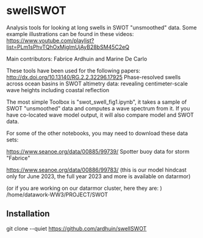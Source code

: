 # swellSWOT
Analysis tools for looking at long swells in SWOT "unsmoothed" data. Some example illustrations can be found in these videos: 
https://www.youtube.com/playlist?list=PLm1sPhvTQhOxMjglmUjAyB28bSM45C2eQ 

Main contributors: 
Fabrice Ardhuin and Marine De Carlo

These tools have been used for the following papers: 
http://dx.doi.org/10.13140/RG.2.2.32296.17925   Phase-resolved swells across ocean basins in SWOT altimetry data: revealing centimeter-scale wave heights including coastal reflection

The most simple Toolbox is "swot_swell_fig1.ipynb", it takes a sample of SWOT "unsmoothed" data and computes a wave spectrum from it. 
If you have co-located wave model output, it will also
compare model and SWOT data.


For some of the other notebooks, you may need to download these data sets: 

https://www.seanoe.org/data/00885/99739/  Spotter buoy data for storm "Fabrice"

https://www.seanoe.org/data/00886/99783/  (this is our model hindcast only for June 2023, the full year 2023 and
more is available on datarmor) 

(or if you are working on our datarmor cluster, here they are: ) 
/home/datawork-WW3/PROJECT/SWOT

## Installation 
git clone --quiet https://github.com/ardhuin/swellSWOT
